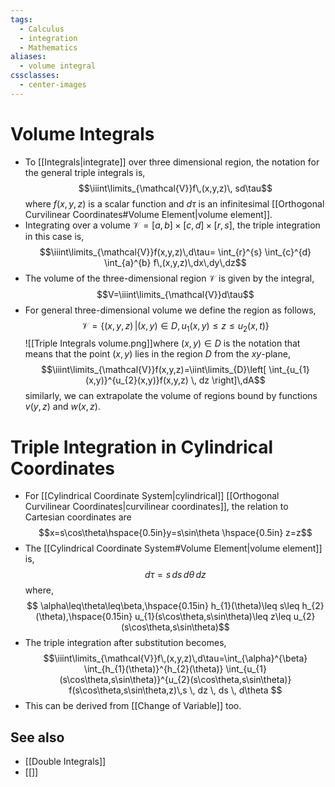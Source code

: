 ```yaml
---
tags:
  - Calculus
  - integration
  - Mathematics
aliases:
  - volume integral
cssclasses:
  - center-images
---
```

# Volume Integrals
- To [[Integrals|integrate]] over three dimensional region, the notation for the general triple integrals is, $$\iiint\limits_{\mathcal{V}}f\,(x,y,z)\, sd\tau$$where $f(x,y,z)$ is a scalar function and $d\tau$ is an infinitesimal [[Orthogonal Curvilinear Coordinates#Volume Element|volume element]].
- Integrating over a volume $\mathcal{V}=[a,b]\times[c,d]\times[r,s]$, the triple integration in this case is,$$\iiint\limits_{\mathcal{V}}f(x,y,z)\,d\tau= \int_{r}^{s} \int_{c}^{d} \int_{a}^{b} f\,(x,y,z)\,dx\,dy\,dz$$
- The volume of the three-dimensional region $\mathcal{V}$ is given by the integral,$$V=\iiint\limits_{\mathcal{V}}d\tau$$
- For general three-dimensional volume we define the region as follows,$$\mathcal{V}=\{ (x,y,z)\,| (x,y) \in D,u_{1}(x,y)\leq z\leq u_{2}(x,t) \}$$![[Triple Integrals volume.png]]where $(x,y) \in D$ is the notation that means that the point $(x,y)$ lies in the region $D$ from the $xy$-plane,$$\iiint\limits_{\mathcal{V}}f(x,y,z)=\iint\limits_{D}\left[ \int_{u_{1}(x,y)}^{u_{2}(x,y)}f(x,y,z)  \, dz \right]\,dA$$similarly, we can extrapolate the volume of regions bound by functions $v(y,z)$ and $w(x,z)$.
# Triple Integration in Cylindrical Coordinates
- For [[Cylindrical Coordinate System|cylindrical]] [[Orthogonal Curvilinear Coordinates|curvilinear coordinates]], the relation to Cartesian coordinates are$$x=s\cos\theta\hspace{0.5in}y=s\sin\theta \hspace{0.5in} z=z$$
- The [[Cylindrical Coordinate System#Volume Element|volume element]] is,$$d\tau=s\,ds\,d\theta \,dz$$where,$$
\alpha\leq\theta\leq\beta,\hspace{0.15in} h_{1}(\theta)\leq s\leq h_{2}(\theta),\hspace{0.15in} u_{1}(s\cos\theta,s\sin\theta)\leq z\leq u_{2}(s\cos\theta,s\sin\theta)$$
- The triple integration after substitution becomes,$$\iiint\limits_{\mathcal{V}}f\,(x,y,z)\,d\tau=\int_{\alpha}^{\beta} \int_{h_{1}(\theta)}^{h_{2}(\theta)} \int_{u_{1}(s\cos\theta,s\sin\theta)}^{u_{2}(s\cos\theta,s\sin\theta)} f(s\cos\theta,s\sin\theta,z)\,s \, dz  \, ds  \, d\theta  $$
- This can be derived from [[Change of Variable]] too.
## See also

- [[Double Integrals]]
- [[]]